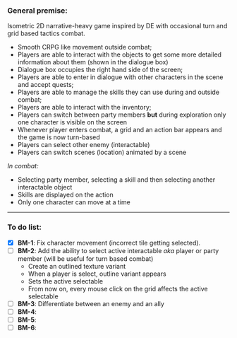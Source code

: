 ### General premise:

Isometric 2D narrative-heavy game inspired by DE with occasional turn and grid based tactics combat.
- Smooth CRPG like movement outside combat;
- Players are able to interact with the objects to get some more detailed information about them (shown in the dialogue box)
- Dialogue box occupies the right hand side of the screen;
- Players are able to enter in dialogue with other characters in the scene and accept quests;
- Players are able to manage the skills they can use during and outside combat;
- Players are able to interact with the inventory;
- Players can switch between party members **but** during exploration only one character is visible on the screen
- Whenever player enters combat, a grid and an action bar appears and the game is now turn-based
- Players can select other enemy (interactable) 
- Players can switch scenes (location) animated by a scene

*In combat:* 
- Selecting party member, selecting a skill and then selecting another interactable object
- Skills are displayed on the action 
- Only one character can move at a time 

---

### To do list:

- [x] **BM-1**: Fix character movement (incorrect tile getting selected).
- [ ] **BM-2**: Add the ability to select active interactable *aka* player or party member (will be useful for turn based combat)
  - Create an outlined texture variant
  - When a player is select, outline variant appears
  - Sets the active selectable
  - From now on, every mouse click on the grid affects the active selectable
- [ ] **BM-3**: Differentiate between an enemy and an ally
- [ ] **BM-4**: 
- [ ] **BM-5**: 
- [ ] **BM-6**: 